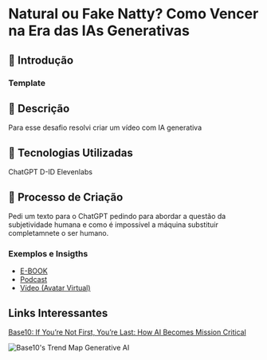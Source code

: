 # Natural ou Fake Natty? Como Vencer na Era das IAs Generativas

## 🚀 Introdução


### Template


## 📒 Descrição
Para esse desafio resolvi criar um vídeo com IA generativa

## 🤖 Tecnologias Utilizadas
 ChatGPT
 D-ID
 Elevenlabs

## 🧐 Processo de Criação
Pedi um texto para o ChatGPT pedindo para abordar a questão da subjetividade humana e como é impossível a máquina substituir completamnete o ser humano.


### Exemplos e Insigths

- [E-BOOK](/exemplos/E-BOOK.md)
- [Podcast](/exemplos/PODCAST.md)
- [Vídeo (Avatar Virtual)](/exemplos/VIDEO.md)

## Links Interessantes

[Base10: If You’re Not First, You’re Last: How AI Becomes Mission Critical](https://base10.vc/post/generative-ai-mission-critical/)

![Base10's Trend Map Generative AI](https://github.com/digitalinnovationone/lab-natty-or-not/assets/730492/f4df26e8-f8f7-4419-8252-c69d73ea930c)
